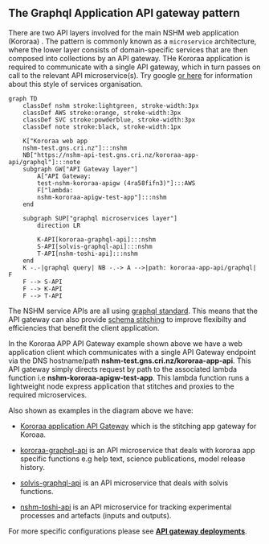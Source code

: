 ## The Graphql Application API gateway pattern
There are two API layers involved for the main NSHM web application (Kororaa) . The pattern is commonly known as  a `microservice` architecture, where the lower layer consists of domain-specific services that are then composed into collections by an API gateway. THe Kororaa application is required to communicate with a single API gateway, which in turn passes on call to the relevant API microservice(s). Try google [or here](https://microservices.io/index.html) for information about this style of services organisation.

```mermaid
graph TD
    classDef nshm stroke:lightgreen, stroke-width:3px
    classDef AWS stroke:orange, stroke-width:3px
    classDef SVC stroke:powderblue, stroke-width:3px
    classDef note stroke:black, stroke-width:1px
    
    K["Kororaa web app
    nshm-test.gns.cri.nz"]:::nshm
    NB["https://nshm-api-test.gns.cri.nz/kororaa-app-api/graphql"]:::note 
    subgraph GW["API Gateway layer"]
        A["API Gateway:
        test-nshm-kororaa-apigw (4ra58fifn3)"]:::AWS
        F["lambda:
        nshm-kororaa-apigw-test-app"]:::nshm
    end

    subgraph SUP["graphql microservices layer"]
        direction LR

        K-API[kororaa-graphql-api]:::nshm
        S-API[solvis-graphql-api]:::nshm
        T-API[nshm-toshi-api]:::nshm               
    end
    K -.-|graphql query| NB -.-> A -->|path: kororaa-app-api/graphql| F 
    F --> S-API
    F --> K-API
    F --> T-API 

```

The NSHM service APIs are all using [graphql standard](https://graphql.org/). This means that the API gateway can also provide [schema stitching](https://the-guild.dev/graphql/stitching/docs) to improve flexibilty and efficiencies that benefit the client application.

In the Kororaa APP API Gateway example shown above we have a web application client which communicates with a single API Gateway endpoint via the DNS hostname/path **nshm-test.gns.cri.nz/kororaa-app-api**. This API gateway simply directs request by path to the associated lambda function i.e **nshm-kororaa-apigw-test-app**. This lambda function runs a lightweight node express application that stitches and proxies to the required  microservices.

Also shown as examples in the diagram above we have:

 - [Kororaa application API Gateway](/nzshm-documentation/components/nshm_kororaa_apigw/) which is the stitching app gateway for Koroaa.

 - [kororaa-graphql-api](/nzshm-documentation/components/kororaa_graphql_api) is an API microservice that deals with kororaa app specific functions e.g help text, science publications, model release history. 

 - [solvis-graphql-api](/nzshm-documentation/components/solvis_graphql_api) is an API microservice that deals with solvis functions. 

 - [nshm-toshi-api](/nzshm-documentation/components/nshm_toshi_api) is an API microservice for tracking experimental processes and artefacts (inputs and outputs). 

 For more specific configurations please see **[API gateway deployments](../api_gateway_deployments)**.
